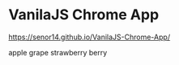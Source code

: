 # VanilaJS Chrome App

https://senor14.github.io/VanilaJS-Chrome-App/

apple
grape
strawberry
berry
